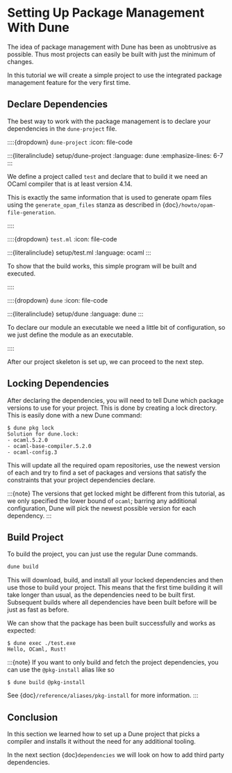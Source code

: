# Setting Up Package Management With Dune

The idea of package management with Dune has been as unobtrusive as
possible. Thus most projects can easily be built with just the minimum of
changes.

In this tutorial we will create a simple project to use the integrated package
management feature for the very first time.

## Declare Dependencies

The best way to work with the package management is to declare your
dependencies in the `dune-project` file.

::::{dropdown} `dune-project`
:icon: file-code

:::{literalinclude} setup/dune-project
:language: dune
:emphasize-lines: 6-7
:::

We define a project called `test` and declare that to build it we need an OCaml
compiler that is at least version 4.14.

This is exactly the same information that is used to generate opam files using
the `generate_opam_files` stanza as described in
{doc}`/howto/opam-file-generation`.

::::

::::{dropdown} `test.ml`
:icon: file-code

:::{literalinclude} setup/test.ml
:language: ocaml
:::

To show that the build works, this simple program will be built and executed.

::::


::::{dropdown} `dune`
:icon: file-code

:::{literalinclude} setup/dune
:language: dune
:::

To declare our module an executable we need a little bit of configuration, so we
just define the module as an executable.

::::

After our project skeleton is set up, we can proceed to the next step.

## Locking Dependencies

After declaring the dependencies, you will need to tell Dune which package
versions to use for your project. This is done by creating a lock directory.
This is easily done with a new Dune command:

```
$ dune pkg lock
Solution for dune.lock:
- ocaml.5.2.0
- ocaml-base-compiler.5.2.0
- ocaml-config.3
```

This will update all the required opam repositories, use the newest version of
each and try to find a set of packages and versions that satisfy the
constraints that your project dependencies declare.

:::{note}
The versions that get locked might be different from this tutorial, as we only
specified the lower bound of `ocaml`; barring any additional configuration, Dune
will pick the newest possible version for each dependency.
:::

## Build Project

To build the project, you can just use the regular Dune commands.

```sh
dune build
```

This will download, build, and install all your locked dependencies and then use
those to build your project. This means that the first time building it will take
longer than usual, as the dependencies need to be built first. Subsequent
builds where all dependencies have been built before will be just as fast as
before.

We can show that the package has been built successfully and works as expected:

```
$ dune exec ./test.exe
Hello, OCaml, Rust!
```

:::{note}
If you want to only build and fetch the project dependencies, you can use
the `@pkg-install` alias like so

```shell
$ dune build @pkg-install
```

See {doc}`/reference/aliases/pkg-install` for more information.
:::

## Conclusion

In this section we learned how to set up a Dune project that picks a compiler
and installs it without the need for any additional tooling.

In the next section {doc}`dependencies` we will look on how to add third party
dependencies.
